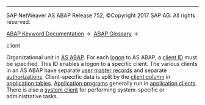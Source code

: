   

* * *

SAP NetWeaver AS ABAP Release 752, ©Copyright 2017 SAP AG. All rights reserved.

[ABAP Keyword Documentation](javascript:call_link\('abenabap.htm'\)) →  [ABAP Glossary](javascript:call_link\('abenabap_glossary.htm'\)) → 

client

Organizational unit in [AS ABAP](javascript:call_link\('abensap_nw_abap_glosry.htm'\) "Glossary Entry"). For each [logon](javascript:call_link\('abenlogon_glosry.htm'\) "Glossary Entry") to AS ABAP, a [client ID](javascript:call_link\('abenclient_identifier_glosry.htm'\) "Glossary Entry") must be specified. This ID enables a logon to a specific client. The various clients in an AS ABAP have separate [user master records](javascript:call_link\('abenuser_master_record_glosry.htm'\) "Glossary Entry") and separate [authorizations](javascript:call_link\('abenauthorization_glosry.htm'\) "Glossary Entry"). Client-specific data is split by the [client column](javascript:call_link\('abenclient_column_glosry.htm'\) "Glossary Entry") in [application tables](javascript:call_link\('abenapplication_table_glosry.htm'\) "Glossary Entry"). [Application programs](javascript:call_link\('abenapplication_program_glosry.htm'\) "Glossary Entry") generally run in [application clients](javascript:call_link\('abenapplication_client_glosry.htm'\) "Glossary Entry"). There is also a [system client](javascript:call_link\('abensystem_client_glosry.htm'\) "Glossary Entry") for performing system-specific or administrative tasks.